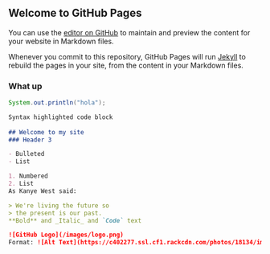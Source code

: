 ## Welcome to GitHub Pages

You can use the [editor on GitHub](https://github.com/robbieGill4096/robbieGill4096.github.io/edit/master/index.md) to maintain and preview the content for your website in Markdown files.

Whenever you commit to this repository, GitHub Pages will run [Jekyll](https://jekyllrb.com/) to rebuild the pages in your site, from the content in your Markdown files.

### What up
~~~java
System.out.println("hola");
~~~ 


```markdown
Syntax highlighted code block
 
## Welcome to my site 
### Header 3

- Bulleted
- List

1. Numbered
2. List
As Kanye West said:

> We're living the future so
> the present is our past.
**Bold** and _Italic_ and `Code` text

![GitHub Logo](/images/logo.png)
Format: ![Alt Text](https://c402277.ssl.cf1.rackcdn.com/photos/18134/images/hero_small/Medium_WW226365.jpg?1574452099)
```
